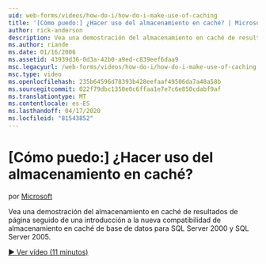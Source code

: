 ```yaml
---
uid: web-forms/videos/how-do-i/how-do-i-make-use-of-caching
title: '[Cómo puedo:] ¿Hacer uso del almacenamiento en caché? | Microsoft Docs'
author: rick-anderson
description: Vea una demostración del almacenamiento en caché de resultados de página seguido de una introducción a la nueva compatibilidad de almacenamiento en caché de base de datos para SQL Server 2000 y SQL Server 2005.
ms.author: riande
ms.date: 01/16/2006
ms.assetid: 43939d36-0d3a-42b0-a9ed-c839eef6daa9
msc.legacyurl: /web-forms/videos/how-do-i/how-do-i-make-use-of-caching
msc.type: video
ms.openlocfilehash: 235b64596d78393b428eefaaf49506da7a48a58b
ms.sourcegitcommit: 022f79dbc1350e0c6ffaa1e7e7c6e850cdabf9af
ms.translationtype: MT
ms.contentlocale: es-ES
ms.lasthandoff: 04/17/2020
ms.locfileid: "81543852"
---
```

# <a name="how-do-i-make-use-of-caching"></a>[Cómo puedo:] ¿Hacer uso del almacenamiento en caché?

por [Microsoft](https://github.com/microsoft)

Vea una demostración del almacenamiento en caché de resultados de página seguido de una introducción a la nueva compatibilidad de almacenamiento en caché de base de datos para SQL Server 2000 y SQL Server 2005.

[&#9654; Ver vídeo (11 minutos)](https://channel9.msdn.com/Blogs/ASP-NET-Site-Videos/how-do-i-make-use-of-caching)
